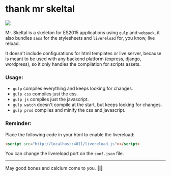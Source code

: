 thank mr skeltal
================

![](https://i.imgur.com/hoDrij8.gif)

Mr. Skeltal is a skeleton for ES2015 applications using `gulp` and `webpack`, it also bundles `sass` for the stylesheets and `livereload` for, you know, live reload.

It doesn't include configurations for html templates or live server, because is meant to be used with any backend platform (express, django, wordpress), so it only handles the compilation for scripts assets.

### Usage:

- `gulp` compiles everything and keeps looking for changes.
- `gulp css` compiles just the css.
- `gulp js` compiles just the javascript.
- `gulp watch` doesn't compile at the start, but keeps looking for changes.
- `gulp prod` compiles and minify the css and javascript.

### Reminder:

Place the following code in your html to enable the livereload:
```html
<script src="http://localhost:4011/livereload.js"></script>
```

You can change the livereload port on the `conf.json` file.


- - -

May good bones and calcium come to you. 🎺💀
